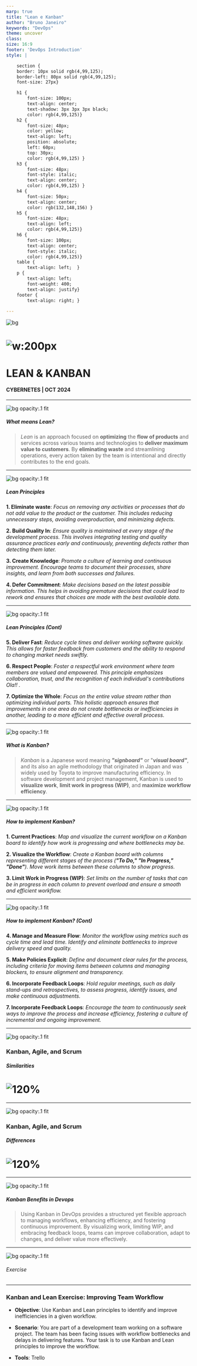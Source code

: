 ```yaml
---
marp: true
title: "Lean e Kanban"
author: "Bruno Janeiro"
keywords: "DevOps"
theme: uncover
class: 
size: 16:9
footer: 'DevOps Introduction'
style: |

    section {
    border: 10px solid rgb(4,99,125);
    border-left: 80px solid rgb(4,99,125);
    font-size: 27px}

    h1 {
        font-size: 100px;
        text-align: center;
        text-shadow: 3px 3px 3px black; 
        color: rgb(4,99,125)}
    h2 {
        font-size: 48px;
        color: yellow;
        text-align: left;
        position: absolute;
        left: 60px;
        top: 30px;
        color: rgb(4,99,125) }
    h3 {
        font-size: 48px;
        font-style: italic;
        text-align: center;
        color: rgb(4,99,125) }
    h4 {
        font-size: 50px;
        text-align: center;
        color: rgb(132,148,156) }
    h5 {
        font-size: 48px;
        text-align: left;
        color: rgb(4,99,125)}
    h6 {
        font-size: 100px;
        text-align: center;
        font-style: italic;
        color: rgb(4,99,125)}
    table {
        text-align: left;  }
    p {
        text-align: left;
        font-weight: 400;
        text-align: justify}
    footer {
        text-align: right; }
    
---
```


<!-- Primeiro slide com borda ao redor de todo o slide -->

  ![bg]()

  # ![w:200px](imagens/simbolo_cybernetes.jpg)

  # LEAN & KANBAN
  #### CYBERNETES | OCT 2024

 ---

  ![bg opacity:.1 fit](imagens/simbolo_cybernetes.jpg)

  ##### What means *Lean*?
  
  >*Lean* is an approach focused on **optimizing** the **flow of products** and services across various teams and technologies to **deliver maximum value to customers**. By **eliminating waste** and streamlining operations, every action taken by the team is intentional and directly contributes to the end goals.
 
  ---
  
  ![bg opacity:.1 fit](imagens/simbolo_cybernetes.jpg)

  ##### *Lean* Principles
  
  **1. Eliminate waste**: *Focus on removing any activities or processes that do not add value to the product or the customer. This includes reducing unnecessary steps, avoiding overproduction, and minimizing defects.*
 
  **2. Build Quality In**: *Ensure quality is maintained at every stage of the development process. This involves integrating testing and quality assurance practices early and continuously, preventing defects rather than detecting them later.*

  **3. Create Knowledge**: *Promote a culture of learning and continuous improvement. Encourage teams to document their processes, share insights, and learn from both successes and failures.*

  **4. Defer Commitment**: *Make decisions based on the latest possible information. This helps in avoiding premature decisions that could lead to rework and ensures that choices are made with the best available data.*
 
  ---
    
  ![bg opacity:.1 fit](imagens/simbolo_cybernetes.jpg)

  ##### *Lean* Principles (Cont)
 
  **5. Deliver Fast**: *Reduce cycle times and deliver working software quickly. This allows for faster feedback from customers and the ability to respond to changing market needs swiftly.*

  **6. Respect People**: *Foster a respectful work environment where team members are valued and empowered. This principle emphasizes collaboration, trust, and the recognition of each individual's contributions                                                                                                                                                          Ola!! .*

  **7. Optimize the Whole**: *Focus on the entire value stream rather than optimizing individual parts. This holistic approach ensures that improvements in one area do not create bottlenecks or inefficiencies in another, leading to a more efficient and effective overall process.*

  ---
  
  ![bg opacity:.1 fit](imagens/simbolo_cybernetes.jpg)

  ##### What is *Kanban*?
  
  >*Kanban* is a Japanese word meaning ***"signboard"*** or "***visual board"***, and its also an agile methodology that originated in Japan and was widely used by Toyota to improve manufacturing efficiency. In software development and project management, Kanban is used to **visualize work**, **limit work in progress (WIP)**, and **maximize workflow efficiency**.
 
  ---
    
  ![bg opacity:.1 fit](imagens/simbolo_cybernetes.jpg)

  ##### How to implement *Kanban*?
  
 **1. Current Practices**: *Map and visualize the current workflow on a Kanban board to identify how work is progressing and where bottlenecks may be.*
 
  **2. Visualize the Workflow**: *Create a Kanban board with columns representing different stages of the process (**"To Do," "In Progress," "Done"**). Move work items between these columns to show progress.*

  **3. Limit Work in Progress (WIP)**: *Set limits on the number of tasks that can be in progress in each column to prevent overload and ensure a smooth and efficient workflow.*

  ---
      
  ![bg opacity:.1 fit](imagens/simbolo_cybernetes.jpg)

  ##### How to implement *Kanban*? (Cont)
  
 **4. Manage and Measure Flow**: *Monitor the workflow using metrics such as cycle time and lead time. Identify and eliminate bottlenecks to improve delivery speed and quality.*
 
 **5. Make Policies Explicit**: *Define and document clear rules for the process, including criteria for moving items between columns and managing blockers, to ensure alignment and transparency.*

 **6. Incorporate Feedback Loops**: *Hold regular meetings, such as daily stand-ups and retrospectives, to assess progress, identify issues, and make continuous adjustments.*

 **7. Incorporate Feedback Loops**: *Encourage the team to continuously seek ways to improve the process and increase efficiency, fostering a culture of incremental and ongoing improvement.*

  ---
          
  ![bg opacity:.1 fit](imagens/simbolo_cybernetes.jpg)

  ### Kanban, Agile, and Scrum

  ##### Similarities
  
  # ![120%](imagens/Table_similarities.png)

  ---
          
  ![bg opacity:.1 fit](imagens/simbolo_cybernetes.jpg)

  ### Kanban, Agile, and Scrum

  ##### Differences
  
# ![120%](imagens/Table_differences.png)
   
  ---
        
  ![bg opacity:.1 fit](imagens/simbolo_cybernetes.jpg)

  ##### Kanban Benefits in Devops
  
>Using Kanban in DevOps provides a structured yet flexible approach to managing workflows, enhancing efficiency, and fostering continuous improvement. By visualizing work, limiting WIP, and embracing feedback loops, teams can improve collaboration, adapt to changes, and deliver value more effectively.

  ---
          
  ![bg opacity:.1 fit](imagens/simbolo_cybernetes.jpg)

  ###### Exercise
  
  ---

  ### Kanban and Lean Exercise: Improving Team Workflow
  * **Objective**: Use Kanban and Lean principles to identify and improve inefficiencies in a given workflow.

  * **Scenario**: You are part of a development team working on a software project. The team has been facing issues with workflow bottlenecks and delays in delivering features. Your task is to use Kanban and Lean principles to improve the workflow.

  * **Tools**: Trello

